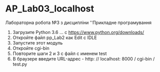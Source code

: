 # AP_Lab03_localhost
Лабораторна робота №3 з дисципліни ''Прикладне програмування
1. Загрузите Python 3.6 ... с https://www.python.org/downloads/
2. Откройте файл pp_Lab2 как Edit с IDLE
3. Запустите этот модуль
4. Откройте cgi-bin
5. Повторите шаги 2 и 3 с файл с именем test
6. В браузере введите URL-адрес - http: // localhost: 8000 / cgi-bin / test.py
